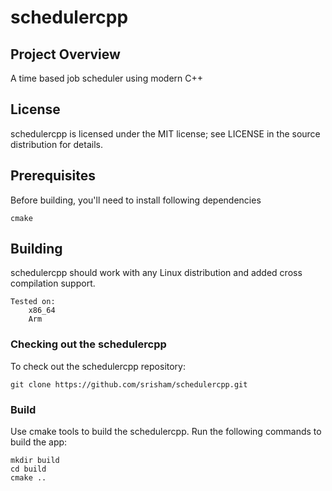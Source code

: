 # schedulercpp

## Project Overview
A time based job scheduler using modern C++

## License
schedulercpp is licensed under the MIT license; see LICENSE in the source distribution for details.


## Prerequisites
Before building, you'll need to install following dependencies

    cmake

## Building
schedulercpp should work with any Linux distribution and added cross compilation support.

    Tested on:
        x86_64
        Arm
        
### Checking out the schedulercpp
To check out the schedulercpp repository:

    git clone https://github.com/srisham/schedulercpp.git
    
### Build
Use cmake tools to build the schedulercpp. Run the following commands to build the app:

    mkdir build
    cd build
    cmake ..
